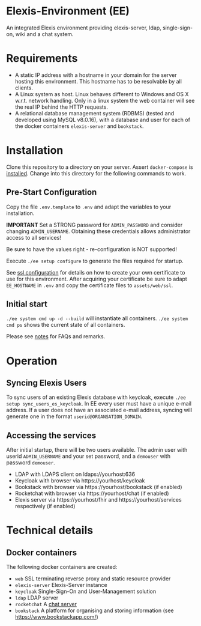 # Elexis-Environment (EE)

An integrated Elexis environment providing elexis-server, ldap, single-sign-on, wiki and a chat system.

# Requirements

* A static IP address with a hostname in your domain for the server hosting this environment. This hostname has to be resolvable by all clients.
* A Linux system as host. Linux behaves different to Windows and OS X w.r.t. network handling. Only in a linux system the web container will see the real IP behind the HTTP requests.
* A relational database management system (RDBMS) (tested and developed using MySQL v8.0.16), with
a database and user for each of the docker containers ``elexis-server`` and ``bookstack``.

# Installation

Clone this repository to a directory on your server. Assert `docker-compose` is [installed](https://docs.docker.com/compose/install/). Change into this directory for the following commands to work.

## Pre-Start Configuration

Copy the file `.env.template` to `.env` and adapt the variables to your installation.

**IMPORTANT** Set a STRONG password for `ADMIN_PASSWORD` and consider changing `ADMIN_USERNAME`. Obtaining these credentials allows administrator access to all services!

Be sure to have the values right - re-configuration is NOT supported!

Execute `./ee setup configure` to generate the files required for startup.

See [ssl configuration](doc/ssl.md) for details on how to create your own certificate to use for this environment.
After acquiring your certificate be sure to adapt `EE_HOSTNAME` in `.env` and copy
the certificate files to `assets/web/ssl`.

## Initial start

`./ee system cmd up -d --build` will instantiate all containers. `./ee system cmd ps` shows the current state of all containers.

Please see [notes](docs/notes.md) for FAQs and remarks.

# Operation

## Syncing Elexis Users

To sync users of an existing Elexis database with keycloak, execute `./ee setup sync_users_es_keycloak`. In EE every user must have
a unique e-mail address. If a user does not have an associated e-mail address, syncing will generate one in the format `userid@ORGANSATION_DOMAIN`.

## Accessing the services

After initial startup, there will be two users available. The admin user with userid `ADMIN_USERNAME` and your set password, and a `demouser` with password `demouser`.

* LDAP with LDAPS client on ldaps://yourhost:636 
* Keycloak with browser via https://yourhost/keycloak
* Bookstack with browser via https://yourhost/bookstack (if enabled)
* Rocketchat with browser via https://yourhost/chat (if enabled)
* Elexis server via https://yourhost/fhir and https://yourhost/services respectively (if enabled)

# Technical details

## Docker containers

The following docker containers are created:

- ```web``` SSL terminating reverse proxy and static resource provider
- ```elexis-server``` Elexis-Server instance
- ```keycloak``` Single-Sign-On and User-Management solution
- ```ldap``` LDAP server
- ```rocketchat``` A [chat server](https://rocket.chat/)
- ```bookstack``` A platform for organising and storing information (see https://www.bookstackapp.com/)